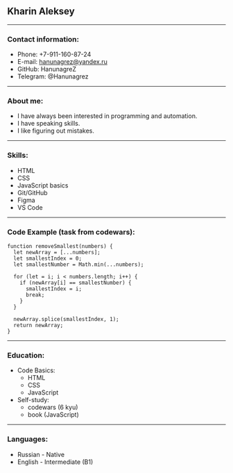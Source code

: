 ## Kharin Aleksey

***
### Contact information:
* Phone: +7-911-160-87-24
* E-mail: hanunagrez@yandex.ru
* GitHub: HanunagreZ
* Telegram: @Hanunagrez

***
### About me:
* I have always been interested in programming and automation.
* I have speaking skills.
* I like figuring out mistakes.

***
### Skills:
* HTML
* CSS
* JavaScript basics
* Git/GitHub
* Figma
* VS Code

***

### Code Example (task from codewars):
```
function removeSmallest(numbers) {
  let newArray = [...numbers];
  let smallestIndex = 0;
  let smallestNumber = Math.min(...numbers);

  for (let = i; i < numbers.length; i++) {
    if (newArray[i] == smallestNumber) {
      smallestIndex = i;
      break;    
    }
  }
  
  newArray.splice(smallestIndex, 1);
  return newArray;
}
```
***
### Education:
* Code Basics:
  + HTML
  + CSS
  + JavaScript
* Self-study:
  + codewars (6 kyu)
  + book (JavaScript)

***
### Languages:
* Russian - Native
* English - Intermediate (B1)